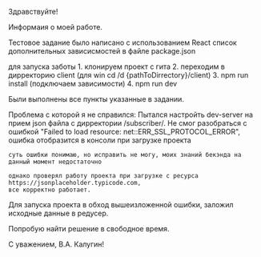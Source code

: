 Здравствуйте!

Информаия о моей работе.

Тестовое задание было написано с использованием React
список дополнительных зависисмостей в файле package.json

для запуска заботы
    1. клонируем проект с гита
    2. переходим в дирректорию client (для win cd /d  {pathToDirrectory}/client) 
    3. npm run install (подключаем зависимости)
    4. npm run dev
    
Были выполнены все пункты указанные в задании.

Проблема с которой я не справился:
    Пытался настройть dev-server на прием json файла с дирректории /subscriber/<msisdn>.
    Не смог разобраться с ошибкой "Failed to load resource: net::ERR_SSL_PROTOCOL_ERROR",
    ошибка отобразится в консоли при загрузке проекта
    
    суть ошибки понимаю, но исправить не могу, моих знаний бекэнда на данный момент недостаточно
    
    однако проверял работу проекта при загрузке с ресурса https://jsonplaceholder.typicode.com,
    все корректно работает.
    
Для запуска проекта в обход вышеизложенной ошибки, заложил исходные данные в редусер.

Попробую найти решение в свободное время.


С уважением, В.А. Калугин!